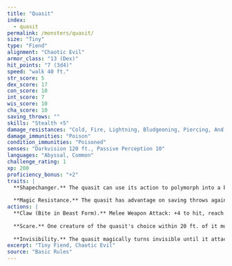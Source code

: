 ```yaml
---
title: "Quasit"
index:
  - quasit
permalink: /monsters/quasit/
size: "Tiny"
type: "Fiend"
alignment: "Chaotic Evil"
armor_class: "13 (Dex)"
hit_points: "7 (3d4)"
speed: "walk 40 ft."
str_score: 5
dex_score: 17
con_score: 10
int_score: 7
wis_score: 10
cha_score: 10
saving_throws: ""
skills: "Stealth +5"
damage_resistances: "Cold, Fire, Lightning, Bludgeoning, Piercing, And Slashing From Nonmagical Weapons"
damage_immunities: "Poison"
condition_immunities: "Poisoned"
senses: "Darkvision 120 ft., Passive Perception 10"
languages: "Abyssal, Common"
challenge_rating: 1
xp: 200
proficiency_bonus: "+2"
traits: |
  **Shapechanger.** The quasit can use its action to polymorph into a beast form that resembles a bat (speed 10 ft. fly 40 ft.), a centipede (40 ft., climb 40 ft.), or a toad (40 ft., swim 40 ft.), or back into its true form . Its statistics are the same in each form, except for the speed changes noted. Any equipment it is wearing or carrying isn't transformed . It reverts to its true form if it dies.
  
  **Magic Resistance.** The quasit has advantage on saving throws against spells and other magical effects.
actions: |
  **Claw (Bite in Beast Form).** Melee Weapon Attack: +4 to hit, reach 5 ft., one target. Hit: 5 (1d4 + 3) piercing damage, and the target must succeed on a DC 10 Constitution saving throw or take 5 (2d4) poison damage and become poisoned for 1 minute. The target can repeat the saving throw at the end of each of its turns, ending the effect on itself on a success.
  
  **Scare.** One creature of the quasit's choice within 20 ft. of it must succeed on a DC 10 Wisdom saving throw or be frightened for 1 minute. The target can repeat the saving throw at the end of each of its turns, with disadvantage if the quasit is within line of sight, ending the effect on itself on a success.
  
  **Invisibility.** The quasit magically turns invisible until it attacks or uses Scare, or until its concentration ends (as if concentrating on a spell). Any equipment the quasit wears or carries is invisible with it.  
excerpt: "Tiny Fiend, Chaotic Evil"
source: "Basic Rules"
---
```


